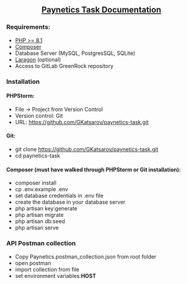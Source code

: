 ## <div align="center"><u>Paynetics Task Documentation</u></div>

### Requirements:
- [PHP >= 8.1](https://www.php.net/downloads.php)
- [Composer](https://getcomposer.org/download/)
- Database Server (MySQL, PostgresSQL, SQLite)
- [Laragon](https://laragon.org/download/index.html) (optional)
- Access to GitLab GreenRock repository
### Installation

#### PHPStorm:
- File -> Project from Version Control
- Version control: Git
- URL: https://github.com/GKatsarov/paynetics-task.git

#### Git:
- git clone https://github.com/GKatsarov/paynetics-task.git
- cd paynetics-task

#### Composer (must have walked through PHPStorm or Git installation):
- composer install
- cp .env.example .env
- set database credentials in .env file
- create the database in your database server
- php artisan key:generate
- php artisan migrate
- php artisan db:seed
- php artisan serve

### API Postman collection
- Copy Paynetics.postman_collection.json from root folder
- open postman
- import collection from file
- set environment variables:**HOST**
